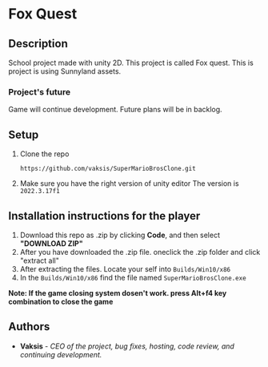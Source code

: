 # Fox Quest
## Description

School project made with unity 2D. 
This project is called Fox quest. This is project is using Sunnyland assets. 

### Project's future
Game will continue development. 
Future plans will be in backlog.

## Setup

1. Clone the repo

      `https://github.com/vaksis/SuperMarioBrosClone.git`
  
2. Make sure you have the right version of unity editor
  The version is `2022.3.17f1`
  
  
  
## Installation instructions for the player

1. Download this repo as .zip by clicking **Code**, and then select **"DOWNLOAD ZIP"**
2. After you have downloaded the .zip file. oneclick the .zip folder and click "extract all"
3. After extracting the files. Locate your self into `Builds/Win10/x86`
4. In the `Builds/Win10/x86` find the file named `SuperMarioBrosClone.exe` 

**Note: If the game closing system dosen't work. press Alt+f4 key combination to close the game**

## Authors

* **Vaksis** - *CEO of the project, bug fixes, hosting, code review, and continuing development.* 

